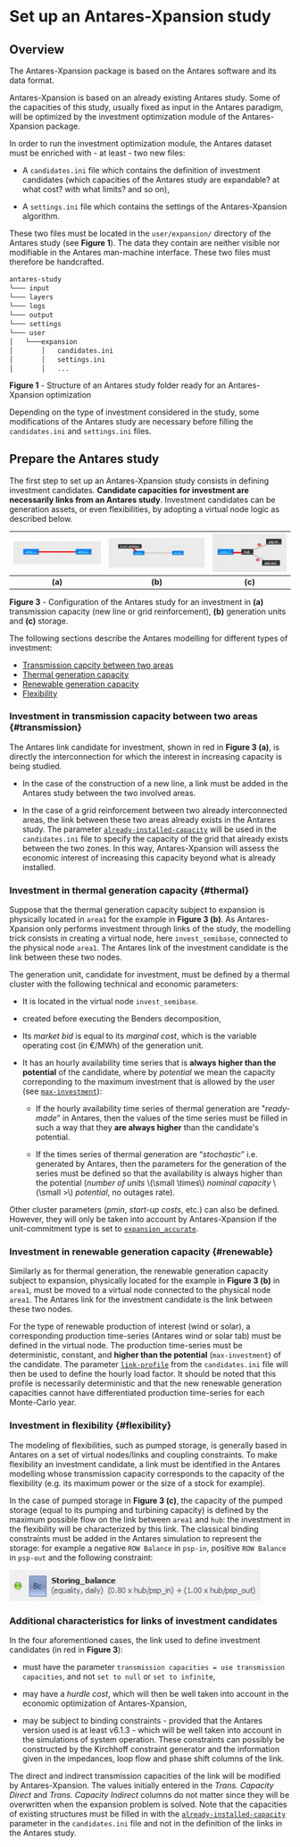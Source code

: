 # Set up an Antares-Xpansion study

## Overview

The Antares-Xpansion package is based on the Antares software and
its data format.

Antares-Xpansion is based on an already existing Antares study. Some
of the capacities of this study, usually fixed as input in the Antares
paradigm, will be optimized by the investment optimization module of the
Antares-Xpansion package.

In order to run the investment optimization module, the Antares dataset
must be enriched with - at least - two new files:

- A `candidates.ini` file which contains the definition of
  investment candidates (which capacities of the Antares study are
  expandable? at what cost? with what limits? and so on),

- A `settings.ini` file which contains the settings of the
  Antares-Xpansion algorithm.

These two files must be located in the `user/expansion/` directory of
the Antares study (see **Figure 1**). The data they contain
are neither visible nor modifiable in the Antares man-machine interface.
These two files must therefore be handcrafted.

```
antares-study
└─── input
└─── layers
└─── logs
└─── output
└─── settings
└─── user
│   └───expansion
│       │   candidates.ini
│       │   settings.ini
│       │   ...
```
**Figure 1** - Structure of an Antares study folder ready for an Antares-Xpansion optimization

Depending on the type of investment considered in the study, some modifications of the Antares study are necessary before filling the `candidates.ini` and `settings.ini` files.

## Prepare the Antares study

The first step to set up an Antares-Xpansion study consists in defining investment candidates.
**Candidate capacities for investment are
necessarily links from an Antares study**. Investment candidates can be generation assets, or even
flexibilities, by adopting a virtual node logic as described below.

| ![](../../assets/media/image6.png) | ![](../../assets/media/image7.png) | ![](../../assets/media/image8.png) |
| :--------------------------------: | :--------------------------------: | :----------------------------------: |
| **(a)**                               | **(b)**                               | **(c)**                               |

**Figure 3** - Configuration of the Antares study for an
investment in **(a)** transmission capacity (new line or grid
reinforcement), **(b)** generation units and **(c)** storage.

The following sections describe the Antares modelling for different types of investment:

  - [Transmission capcity between two areas](#transmission)
  - [Thermal generation capacity](#thermal)
  - [Renewable generation capacity](#renewable)
  - [Flexibility](#flexibility)

### Investment in transmission capacity between two areas {#transmission}

The Antares link candidate for investment, shown in red in
**Figure 3 (a)**, is directly the interconnection for which the interest
in increasing capacity is being studied.

- In the case of the construction of a new line, a link must be added
  in the Antares study between the two involved areas.

- In the case of a grid reinforcement between two already
  interconnected areas, the link between these two areas already
  exists in the Antares study. The parameter
  [`already-installed-capacity`](2-candidate-definition.md#already-installed-capa) will be used in the `candidates.ini` file to specify the capacity of the grid that already exists between the two zones. In this way, Antares-Xpansion will assess the economic interest of increasing this capacity beyond what is already installed.

### Investment in thermal generation capacity {#thermal}

Suppose that the thermal generation capacity subject to expansion is 
physically located in `area1` for the example in **Figure 3 (b)**. As Antares-Xpansion only performs investment through links of the study, the modelling trick consists in creating a virtual node, here `invest_semibase`, connected to the physical node `area1`. The Antares link of the investment candidate is the link between these two nodes.

The generation unit, candidate for investment, must be defined by a thermal cluster with
the following technical and economic parameters:

- It is located in the virtual node `invest_semibase`.

- created before executing the Benders decomposition,

- Its *market bid* is equal to its *marginal cost*, which is
  the variable operating cost (in €/MWh) of the generation
  unit.

- It has an hourly availability time series
  that is **always higher than the potential** of the candidate, where by *potential* we mean the capacity correponding to the maximum investment that is allowed by the user (see [`max-investment`](2-candidate-definition.md#max-invest)): 
  
    - If the hourly
      availability time series of thermal generation are "*ready-made*” in
      Antares, then the values of the time series must be filled in such a
      way that they **are always higher**
      than the candidate's potential. 
      
    - If the times series of thermal
      generation are “*stochastic*” i.e. generated by Antares, then the
      parameters for the generation of the series must be defined so that the availability is always higher than the potential
      (*number of units* \\(\small \times\\) *nominal capacity* \\(\small >\\) *potential*, no outages
      rate).

Other cluster parameters (*pmin*, *start-up costs*, etc.) can also be
defined. However, they will only be taken into account by
Antares-Xpansion if the unit-commitment type is set to [`expansion_accurate`](3-settings-definition.md#uc_type).

### Investment in renewable generation capacity {#renewable}

Similarly as for thermal generation, the renewable
generation capacity subject to expansion, physically located for the
example in **Figure 3 (b)** in `area1`, must be moved to a virtual node
connected to the physical node `area1`. The Antares link for the investment candidate is the link between these two nodes.

For the type of renewable production of interest (wind or solar), a corresponding
production time-series (Antares wind or solar tab) must be defined in
the virtual node. The production time-series must be deterministic,
constant, and **higher than the
potential** (`max-investment`) of the candidate. The
parameter [`link-profile`](2-candidate-definition.md#link-profile) from the `candidates.ini` file will then be used to define the
hourly load factor. It should be noted that this profile is necessarily
deterministic and that the new renewable generation capacities cannot
have differentiated production time-series for each Monte-Carlo year.

### Investment in flexibility {#flexibility}

The modeling of flexibilities, such as pumped storage, is generally based in Antares
on a set of virtual nodes/links and coupling constraints. To make
flexibility an investment candidate, a link must be identified in the
Antares modelling whose transmission capacity corresponds to the
capacity of the flexibility (e.g. its maximum power or the size
of a stock for example). 

In the case of pumped storage in
**Figure 3 (c)**, the capacity of the pumped storage (equal to its pumping
and turbining capacity) is defined by the maximum possible flow on the
link between `area1` and `hub`: the investment
in the flexibility will be characterized by this link. The classical binding
constraints must be added in the Antares simulation to represent the
storage: for example a negative `ROW Balance` in `psp-in`,
positive `ROW Balance` in `psp-out` and the following constraint:

![](../../assets/media/image9.png)

### Additional characteristics for links of investment candidates

In the four aforementioned cases, the link used to define investment
candidates (in red in **Figure 3**):

- must have the parameter  `transmission capacities = use
  transmission capacities`, and not `set to null` or `set to
  infinite`,

- may have a *hurdle cost*, which will then be well taken into account
  in the economic optimization of Antares-Xpansion,

- may be subject to binding constraints - provided that the Antares
  version used is at least v6.1.3 - which will be well taken into
  account in the simulations of system operation. These constraints
  can possibly be constructed by the Kirchhoff constraint generator
  and the information given in the impedances, loop flow and phase
  shift columns of the link.

The direct and indirect transmission capacities of the link will be
modified by Antares-Xpansion. The values initially entered in the
*Trans.* *Capacity Direct* and *Trans. Capacity Indirect* columns do not
matter since they will be overwritten when the expansion problem is
solved. Note that the capacities of existing structures must be filled
in with the [`already-installed-capacity`](2-candidate-definition.md#already-installed-capa) parameter in the `candidates.ini`
file and not in the definition of the links in the Antares
study.